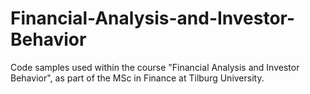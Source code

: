 # Financial-Analysis-and-Investor-Behavior
Code samples used within the course "Financial Analysis and Investor Behavior", as part of the MSc in Finance at Tilburg University. 

